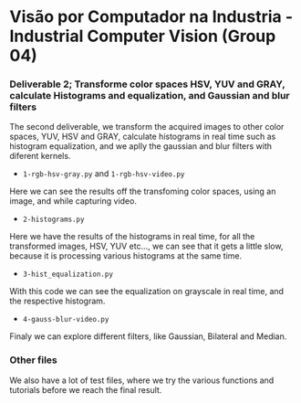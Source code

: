 # Visão por Computador na Industria - Industrial Computer Vision (Group 04)

### Deliverable 2; Transforme color spaces HSV, YUV and GRAY, calculate Histograms and equalization, and Gaussian and blur filters

The second deliverable, we transform the acquired images to other color spaces, YUV, HSV and GRAY, calculate histograms in real time such as histogram equalization, and we aplly the gaussian and blur filters with diferent kernels.

- ``` 1-rgb-hsv-gray.py ``` and ``` 1-rgb-hsv-video.py ``` 

Here we can see the results off the transfoming color spaces, using an image, and while capturing video.

- ``` 2-histograms.py ``` 

Here we have the results of the histograms in real time, for all the transformed images, HSV, YUV etc..., we can see that it gets a little slow, because it is processing various histograms at the same time.

- ``` 3-hist_equalization.py ``` 

With this code we can see the equalization on grayscale in real time, and the respective histogram.

- ``` 4-gauss-blur-video.py ```

Finaly we can explore different filters, like Gaussian, Bilateral and Median.

### Other files
We also have a lot of test files, where we try the various functions and tutorials before we reach the final result. 